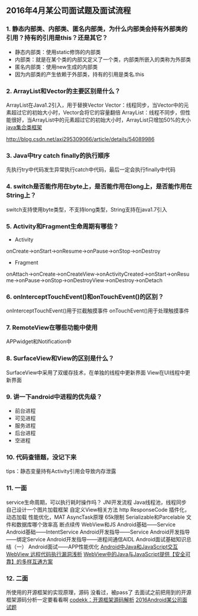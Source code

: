 ## 2016年4月某公司面试题及面试流程

### **1. 静态内部类、内部类、匿名内部类，为什么内部类会持有外部类的引用？持有的引用是this？还是其它？**

- 静态内部类：使用static修饰的内部类
- 内部类：就是在某个类的内部又定义了一个类，内部类所嵌入的类称为外部类
- 匿名内部类：使用new生成的内部类
- 因为内部类的产生依赖于外部类，持有的引用是类名.this


### **2. ArrayList和Vector的主要区别是什么？**
ArrayList在Java1.2引入，用于替换Vector
Vector：线程同步，当Vector中的元素超过它的初始大小时，Vector会将它的容量翻倍
ArrayList：线程不同步，但性能很好，当ArrayList中的元素超过它的初始大小时，ArrayList只增加50%的大小
[java集合类框架](http://yuweiguocn.github.io/java-collection/)

http://blog.csdn.net/axi295309066/article/details/54089986

### **3. Java中try catch finally的执行顺序**
先执行try中代码发生异常执行catch中代码，最后一定会执行finally中代码

### **4. switch是否能作用在byte上，是否能作用在long上，是否能作用在String上？**
switch支持使用byte类型，不支持long类型，String支持在java1.7引入

### **5. Activity和Fragment生命周期有哪些？**
- Activity

onCreate→onStart→onResume→onPause→onStop→onDestroy

- Fragment

onAttach→onCreate→onCreateView→onActivityCreated→onStart→onResume→onPause→onStop→onDestroyView→onDestroy→onDetach

### **6. onInterceptTouchEvent()和onTouchEvent()的区别？**
onInterceptTouchEvent()用于拦截触摸事件
onTouchEvent()用于处理触摸事件

### **7. RemoteView在哪些功能中使用**
APPwidget和Notification中

### **8. SurfaceView和View的区别是什么？**
SurfaceView中采用了双缓存技术，在单独的线程中更新界面
View在UI线程中更新界面

### **9. 讲一下android中进程的优先级？**

- 前台进程
- 可见进程
- 服务进程
- 后台进程
- 空进程

### 10. 代码查错题，没记下来
tips：静态变量持有Activity引用会导致内存泄露

### 11. 一面
service生命周期，可以执行耗时操作吗？
JNI开发流程
Java线程池，线程同步
自己设计一个图片加载框架
自定义View相关方法
http ResponseCode
插件化，动态加载
性能优化，MAT
AsyncTask原理
65k限制
Serializable和Parcelable
文件和数据库哪个效率高
断点续传
WebView和JS
Android基础——Service
Android基础——IntentService
Android开发指导——Service
Android开发指导——绑定Service
Android开发指导——进程间通信AIDL
Android面试基础知识总结（一）
Android面试——APP性能优化
[Android中Java和JavaScript交互](http://droidyue.com/blog/2014/09/20/interaction-between-java-and-javascript-in-android/)
[WebView 远程代码执行漏洞浅析](http://jaq.alibaba.com/blog.htm?spm=0.0.0.0.oMsDAl&id=48)
[WebView中的Java与JavaScript提供【安全可靠】的多样互通方案](https://github.com/pedant/safe-java-js-webview-bridge)

### 12. 二面
所使用的开源框架的实现原理，源码
没看过，被pass了
去面试之前把用到的开源框架源码分析一定要看看啊
[codekk：开源框架源码解析](http://codekk.com/open-source-project-analysis)
[2016Android某公司面试题](http://yuweiguocn.github.io/interview-2016-big-company/)
